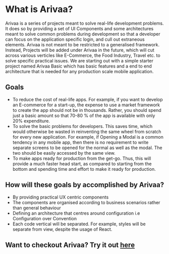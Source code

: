# What is Arivaa?

Arivaa is a series of projects meant to solve real-life development problems. It does so by providing a set of UI Components and some architectures meant to solve common problems during development so that a developer can focus on the application specific login, and cull out extraneous elements. Arivaa is not meant to be restricted to a generalised framework. Instead, Projects will be added under Arivaa in the future, which will cut across various verticles like E-Commerce, the Food Industry, Travel etc. to solve specific practical issues. We are starting out with a simple starter project named Arivaa Basic which has basic features and a end to end architecture that is needed for any production scale mobile application.

## Goals

* To reduce the cost of real-life apps. For example, if you want to develop an E-commerce for a start-up, the expense to use a market framework to create the app should not be in thousands. Rather, you should spend just a basic amount so that 70-80 % of the app is available with only 20% expenditure. 
* To solve the basic problems for developers. This saves time, which would otherwise be wasted in reinventing the same wheel from scratch for every new application. For example, if  Opening a Modal is a common tendency in any mobile app, then there is no requirement to write separate screens to be opened for the normal as well as the modal. The two should be easily accessed by the same view. 
* To make apps ready for production from the get-go. Thus, this will provide a much faster head start, as compared to starting from the bottom and spending time and effort to make it ready for production. 

## How will these goals by accomplished by Arivaa?

* By providing practical UX centric components
* The components are organised according to business scenarios rather than general behaviour
* Defining an architecture that centres around configuration i.e Configuration over Convention
* Each code vertical will be separated. For example, styles will be separate from view, despite the usage of React. 

## Want to checkout Arivaa? Try it out [here](buy-and-try-out-arivaa-apps)

